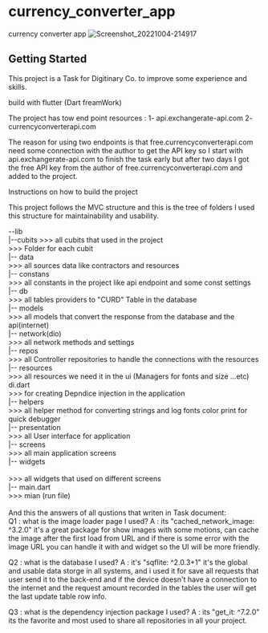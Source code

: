 # currency_converter_app

currency converter app
 ![Screenshot_20221004-214917](https://user-images.githubusercontent.com/16311128/193902604-2ba9cd60-0565-4b18-a109-6362ca3b5bb5.jpg)

## Getting Started

This project is a Task for Digitinary Co. to improve some experience and skills.

build with flutter (Dart freamWork)

The project has tow end point resources :
1- api.exchangerate-api.com
2- currencyconverterapi.com

The reason for using two endpoints is that free.currencyconverterapi.com need some connection with the author to get the API key so I start with
api.exchangerate-api.com to finish the task early but after two days I got the free API key from the author of free.currencyconverterapi.com
and added to the project.

Instructions on how to build the project

This project follows the MVC structure and this is the tree of folders I used this structure for maintainability and usability.

--lib<br />
    |--cubits >>>  all cubits that used in the project<br />
        >>> Folder for each cubit<br />
    |-- data<br />
        >>> all sources data like contractors and resources<br />
      |-- constans<br />
            >>> all constants in the project like api endpoint and some const settings<br />
      |-- db<br />
            >>> all tables providers to "CURD" Table in the database<br />
      |-- models<br />
            >>> all models that convert the response from the database and the api(internet)<br />
      |-- network(dio)<br />
            >>> all network methods and settings<br />
      |-- repos<br />
            >>> all Controller repositories to handle the connections with the resources<br />
      |-- resources<br />
            >>> all resources we need it in the ui (Managers for fonts and size ...etc)<br />
       di.dart<br />
        >>> for creating Depndice injection in the application<br />
    |-- helpers<br />
        >>> all helper method for converting strings and log fonts color print for quick debugger<br />
    |-- presentation<br />
        >>> all User interface for application<br />
      |-- screens<br />
            >>> all main application screens<br />
      |-- widgets<br /><br />
            >>> all widgets that used on different screens<br />
    |-- main.dart<br />
        >>> mian (run file)<br />
<br />
And this the answers of all qustions that writen in Task document:
<br />
Q1 : what is the image loader page I used?
A : its "cached_network_image: ^3.2.0" it's a great package for show images with some motions, can cache the image after the first load from URL and if there is some error with the image URL you can handle it with and widget so the UI will be more friendly.

Q2 : what is the database I used?
A : it's "sqflite: ^2.0.3+1" it's the global and usable data storge in all systems, and i used it for save all requests that user send it to the back-end
and if the device doesn't have a connection to the internet and the request amount recorded in the tables the user will get the last update table row info.

Q3 : what is the dependency injection package I used?
A : its "get_it: ^7.2.0" its the favorite and most used to share all repositories in all your project.
